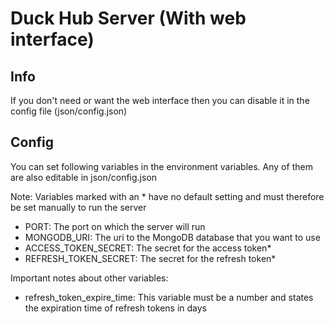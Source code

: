 # Duck Hub Server (With web interface)

## Info

If you don't need or want the web interface then you can disable it in the config file (json/config.json)

## Config

You can set following variables in the environment variables. Any of them are also editable in json/config.json

Note: Variables marked with an \* have no default setting and must therefore be set manually to run the server

- PORT: The port on which the server will run
- MONGODB_URI: The uri to the MongoDB database that you want to use
- ACCESS_TOKEN_SECRET: The secret for the access token\*
- REFRESH_TOKEN_SECRET: The secret for the refresh token\*

Important notes about other variables:

- refresh_token_expire_time: This variable must be a number and states the expiration time of refresh tokens in days
